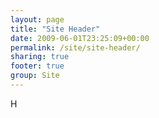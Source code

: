 ```yaml
---
layout: page
title: "Site Header"
date: 2009-06-01T23:25:09+00:00
permalink: /site/site-header/
sharing: true
footer: true
group: Site
---
```


H
